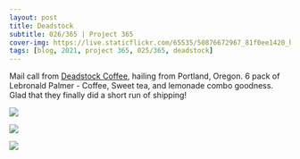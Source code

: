 ```yaml
---
layout: post
title: Deadstock
subtitle: 026/365 | Project 365
cover-img: https://live.staticflickr.com/65535/50876672967_81f0ee1420_h.jpg
tags: [blog, 2021, project 365, 025/365, deadstock]
---
```

Mail call from <a href="http://www.deadstockcoffee.com/" target=_new>Deadstock Coffee</a>, hailing from Portland, Oregon.
6 pack of Lebronald Palmer - Coffee, Sweet tea, and lemonade combo goodness. Glad that they finally did a short run of shipping!
<p class="post-img-wrap">
  <img src="https://live.staticflickr.com/65535/50878560191_2bb3c29b45_h.jpg">
</p>
<p class="post-img-wrap">
  <img src="https://live.staticflickr.com/65535/50876566766_3db35ca420_h.jpg">
</p>
<p class="post-img-wrap">
  <img src="https://live.staticflickr.com/65535/50875852138_9aac534487_h.jpg">
</p>
